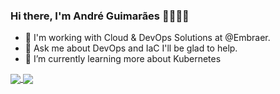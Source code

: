 
### Hi there, I'm André Guimarães 🤘🏽👨‍💻

- 🔭 I'm working with Cloud & DevOps Solutions at @Embraer.
- 💬 Ask me about DevOps and IaC I'll be glad to help.
- 🌱 I’m currently learning more about Kubernetes

<a href="https://github.com/AndreGuima/github-readme-stats">
  <img align="center" src="https://github-readme-stats.vercel.app/api/top-langs/?username=AndreGuima&layout=compact" />
</a>
<a href="https://github.com/AndreGuima/github-readme-stats">
  <img align="center" src="https://github-readme-stats.vercel.app/api?username=AndreGuima&count_private=true&show_icons=true" />
</a>
